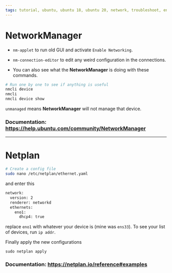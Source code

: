 ```yaml
---
tags: tutorial, ubuntu, ubuntu 18, ubuntu 20, network, troubleshoot, english
---
```


# NetworkManager

- `nm-applet` to run old GUI and activate `Enable Networking`.

- `nm-connection-editor` to edit any weird configuration in the connections.

- You can also see what the **NetworkManager** is doing with these commands.
```bash
# Run one by one to see if anything is useful
nmcli device
nmcli
nmcli device show
```

`unmanaged` means **NetworkManager** will not manage that device.

### Documentation: https://help.ubuntu.com/community/NetworkManager

---

# Netplan

```bash
# Create a config file
sudo nano /etc/netplan/ethernet.yaml
```
and enter this
```bash
network:
  version: 2
  renderer: networkd
  ethernets:
    eno1:
      dhcp4: true
```
replace `eno1` with whatever your device is (mine was `ens33`).
To see your list of devices, run `ip addr`.

Finally apply the new configurations

    sudo netplan apply

### Documentation: https://netplan.io/reference#examples
